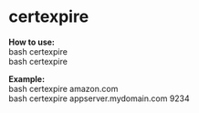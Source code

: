 # certexpire

<p>
  <strong>How to use:</strong><br>
  bash certexpire <servername><br>
  bash certexpire <servername> <serverport><br>
  
  <strong> Example:</strong><br>
  bash certexpire amazon.com<br>
  bash certexpire appserver.mydomain.com 9234
  
</p
